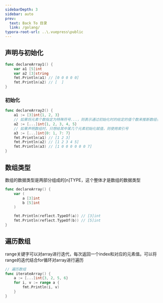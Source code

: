 ```yaml
---
sidebarDepth: 3
sidebar: auto
prev:
  text: Back To 目录
  link: /golang/
typora-root-url: ..\.vuepress\public
---
```




## 声明与初始化

```go
func declareArray1() {
	var a1 [5]int
	var a2 [3]string
	fmt.Println(a1) // [0 0 0 0 0]
	fmt.Println(a2) // [  ]
}
```

### 初始化

```go
func declareArray2() {
	a1 := [3]int{1, 2, 3}
	// 如果将元素个数指定为特殊符号...，则表示通过初始化时的给定的值个数来推断数组长度
	a2 := [...]int{1, 2, 3, 4, 5}
	// 如果声明数组时，只想给其中某几个元素初始化赋值，则使用索引号
	a3 := [...]int{0: 1, 7: 7}
	fmt.Println(a1) // [1 2 3]
	fmt.Println(a2) // [1 2 3 4 5]
	fmt.Println(a3) // [1 0 0 0 0 0 0 7]
}
```



## 数组类型

数组的数据类型是两部分组成的[n]TYPE，这个整体才是数组的数据类型

```go
func declareArray() {
	var (
		a [3]int
		b [5]int
	)

	fmt.Println(reflect.TypeOf(a)) // [3]int
	fmt.Println(reflect.TypeOf(b)) // [5]int
}
```



## 遍历数组

range关键字可以对array进行迭代，每次返回一个index和对应的元素值。可以将range的迭代结合for循环对array进行遍历

```go
// 遍历数组
func iterateArray() {
	a := [...]int{3, 2, 5, 6}
	for i, v := range a {
		fmt.Println(i, v)
	}
}
```

